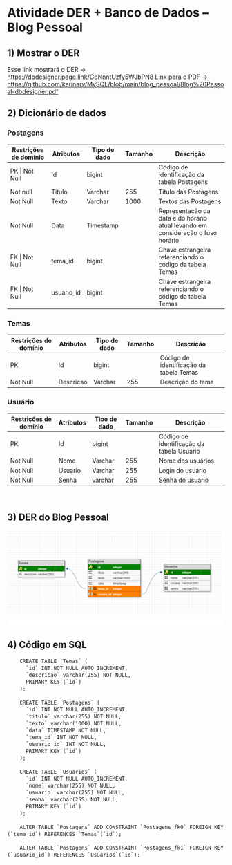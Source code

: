 # Atividade DER + Banco de Dados – Blog Pessoal

## 1) Mostrar o DER 

Esse link mostrará o DER -> https://dbdesigner.page.link/GdNnntUzfy5WJbPN8
Link para o PDF -> https://github.com/karinarv/MySQL/blob/main/blog_pessoal/Blog%20Pessoal-dbdesigner.pdf

## 2) Dicionário de dados

<div>

### Postagens 
 
<table>
  <thead>
    <th> Restrições de domínio </th>
    <th> Atributos</th>
    <th> Tipo de dado</th>
    <th> Tamanho </th>
    <th> Descrição </th>
  </thead>
  <tbody>
    <tr>
      <td>PK | Not Null </td>
      <td> Id </td>
      <td> bigint</td>
      <td></td>
      <td>Código de identificação da tabela Postagens</td>
    <tr>
      <td> Not null </td>
      <td> Titulo </td>
      <td> Varchar </td>
      <td>255</td>
      <td>Titulo das Postagens</td>
    </tr>
    <tr>
      <td>Not Null</td>
      <td> Texto </td>
      <td> Varchar </td>
      <td> 1000 </td>
      <td>Textos das Postagens</td>
    </tr>
    <tr>
      <td>Not Null</td>
      <td> Data </td>
      <td> Timestamp </td>
      <td></td>
      <td>Representação da data e do horário atual levando em consideração o fuso horário</td>
    </tr>
    <tr>
      <td>FK | Not Null</td>
      <td> tema_id  </td>
      <td> bigint </td>
      <td></td>
      <td>Chave estrangeira referenciando o código da tabela Temas </td>
    </tr>
    <tr>
      <td>FK | Not Null</td>
      <td> usuario_id </td>
      <td> bigint </td>
      <td></td>
      <td>Chave estrangeira referenciando o código da tabela Temas</td>
    </tr>
  </tbody>
</table>

### Temas
<table>
  <thead>
    <th> Restrições de domínio </th>
    <th> Atributos</th>
    <th> Tipo de dado</th>
    <th> Tamanho </th>
    <th> Descrição </th>
  </thead>
  <tbody>
    <tr>
      <td>PK </td>
      <td> Id </td>
      <td> bigint</td>
      <td></td>
      <td>Código de identificação da tabela Temas</td>
    <tr>
      <td>Not Null</td>
      <td> Descricao </td>
      <td> Varchar </td>
      <td>255</td>
      <td> Descrição do tema </td>
    </tr>
  </tbody>
</table>

### Usuário
<table>
  <thead>
    <th> Restrições de domínio </th>
    <th> Atributos</th>
    <th> Tipo de dado</th>
    <th> Tamanho </th>
    <th> Descrição </th>
  </thead>
  <tbody>
    <tr>
      <td>PK</td>
      <td> Id </td>
      <td> bigint</td>
      <td></td>
      <td>Código de identificação da tabela Usuário</td>
    <tr>
      <td>Not Null</td>
      <td> Nome </td>
      <td> Varchar </td>
      <td>255</td>
      <td> Nome dos usuários</td>
    </tr>
    <tr>
      <td>Not Null</td>
      <td> Usuario </td>
      <td> Varchar </td>
      <td>255</td>
      <td> Login do usuário </td>
    </tr>
    <tr>
      <td>Not Null</td>
      <td> Senha </td>
      <td> varchar </td>
      <td>255</td>
      <td>Senha do usuário</td>
    </tr>
  </tbody>
</table>
</div>

<br>

## 3) DER do Blog Pessoal 

 
 <img src = "https://github.com/karinarv/MySQL/blob/main/blog_pessoal/DER.png"> </img>
      

## 4) Código em SQL 

        CREATE TABLE `Temas` (
          `id` INT NOT NULL AUTO_INCREMENT,
          `descricao` varchar(255) NOT NULL,
          PRIMARY KEY (`id`)
        );

        CREATE TABLE `Postagens` (
          `id` INT NOT NULL AUTO_INCREMENT,
          `titulo` varchar(255) NOT NULL,
          `texto` varchar(1000) NOT NULL,
          `data` TIMESTAMP NOT NULL,
          `tema_id` INT NOT NULL,
          `usuario_id` INT NOT NULL,
          PRIMARY KEY (`id`)
        );

        CREATE TABLE `Usuarios` (
          `id` INT NOT NULL AUTO_INCREMENT,
          `nome` varchar(255) NOT NULL,
          `usuario` varchar(255) NOT NULL,
          `senha` varchar(255) NOT NULL,
          PRIMARY KEY (`id`)
        );

        ALTER TABLE `Postagens` ADD CONSTRAINT `Postagens_fk0` FOREIGN KEY (`tema_id`) REFERENCES `Temas`(`id`);

        ALTER TABLE `Postagens` ADD CONSTRAINT `Postagens_fk1` FOREIGN KEY (`usuario_id`) REFERENCES `Usuarios`(`id`);




